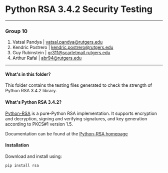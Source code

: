 # **Python RSA 3.4.2 Security Testing** 
---
  
### **Group 10**


1. Vatsal Pandya | <vatsal.pandya@rutgers.edu> 
2. Kendric Postrero | <kendric.postrero@rutgers.edu> 
2. Guy Rubinstein | <gr311@scarletmail.rutgers.edu> 
3. Arthur Rafal | <abr94@rutgers.edu> 
---

#### What's in this folder?

This folder contains the testing files generated to check the strength of Python RSA 3.4.2 library.

#### What's Python RSA 3.4.2?
[Python-RSA](https://stuvel.eu/rsa) is a pure-Python RSA implementation. It supports encryption and decryption, signing and verifying signatures, and key generation according to PKCS#1 version 1.5.

Documentation can be found at the [Python-RSA homepage](https://stuvel.eu/rsa)

#### Installation 

Download and install using:

	pip install rsa

